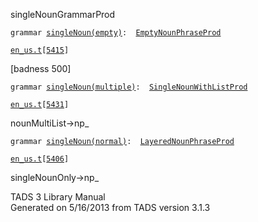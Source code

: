 <span class="title">singleNoun</span><span class="type">GrammarProd</span>

`grammar `<span class="classExtLink">[`singleNoun(empty)`](../object/singleNoun(empty).html)</span>` :   `[`EmptyNounPhraseProd`](../object/EmptyNounPhraseProd.html)

[`en_us.t`](../file/en_us.t.html)`[`[`5415`](../source/en_us.t.html#5415)`]`

<div class="gramrule">

\[badness 500\]

</div>

`grammar `<span class="classExtLink">[`singleNoun(multiple)`](../object/singleNoun(multiple).html)</span>` :   `[`SingleNounWithListProd`](../object/SingleNounWithListProd.html)

[`en_us.t`](../file/en_us.t.html)`[`[`5431`](../source/en_us.t.html#5431)`]`

<div class="gramrule">

nounMultiList-\>np\_

</div>

`grammar `<span class="classExtLink">[`singleNoun(normal)`](../object/singleNoun(normal).html)</span>` :   `[`LayeredNounPhraseProd`](../object/LayeredNounPhraseProd.html)

[`en_us.t`](../file/en_us.t.html)`[`[`5406`](../source/en_us.t.html#5406)`]`

<div class="gramrule">

singleNounOnly-\>np\_

</div>

<div class="ftr">

TADS 3 Library Manual  
Generated on 5/16/2013 from TADS version 3.1.3

</div>
